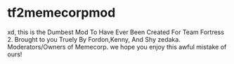 # tf2memecorpmod
xd, this is the Dumbest Mod To Have Ever Been Created For Team Fortress 2.
Brought to you Truely By Fordon,Kenny, And Shy zedaka. Moderators/Owners of Memecorp.
we hope you enjoy this awful mistake of ours!
